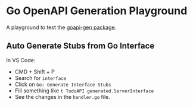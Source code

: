 # Go OpenAPI Generation Playground

A playground to test the [goapi-gen package](https://github.com/discord-gophers/goapi-gen).


## Auto Generate Stubs from Go Interface
In VS Code:
* CMD + Shift + P
* Search for `interface`
* Click on `Go: Generate Interface Stubs`
* Fill something like `t TodoAPI generated.ServerInterface`
* See the changes in the `handler.go` file.